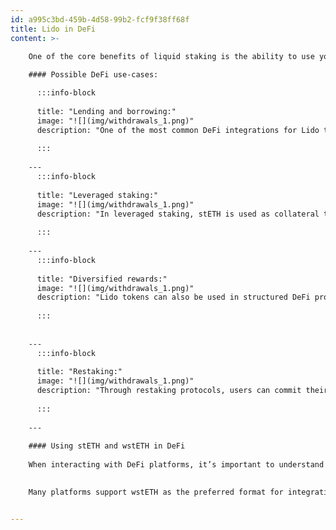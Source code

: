```yaml
---
id: a995c3bd-459b-4d58-99b2-fcf9f38ff68f
title: Lido in DeFi
content: >-

    One of the core benefits of liquid staking is the ability to use your staked tokens while still earning staking rewards. Both **stETH** and **wstETH** are integrated into a wide range of DeFi protocols across Ethereum and supported chains.
    
    #### Possible DeFi use-cases:

      :::info-block
    
      title: "Lending and borrowing:"
      image: "![](img/withdrawals_1.png)"
      description: "One of the most common DeFi integrations for Lido tokens is lending and borrowing on platforms like Aave. In this use case, users can deposit their stETH or wstETH as collateral to borrow other tokens such as stablecoins or ETH. Alternatively, users can lend their tokens to earn third-party rewards on top of the staking rewards already accruing from Lido."
    
      :::
  
    ---
      :::info-block
    
      title: "Leveraged staking:"
      image: "![](img/withdrawals_1.png)"
      description: "In leveraged staking, stETH is used as collateral to borrow ETH, which is then staked again, creating a loop that amplifies staking growth. While leveraged staking can enhance rewards, it also introduces increased liquidation risk due to price volatility or shifts in protocol parameters."
    
      :::
  
    ---
      :::info-block
    
      title: "Diversified rewards:"
      image: "![](img/withdrawals_1.png)"
      description: "Lido tokens can also be used in structured DeFi products designed to optimize or diversify staking yield. These products may include auto-compounding vaults, fixed yield, or variable yield instruments. These mechanisms are ideal for users seeking more control over the way their rewards are generated or distributed."
    
      :::
  
    
    ---
      :::info-block
    
      title: "Restaking:"
      image: "![](img/withdrawals_1.png)"
      description: "Through restaking protocols, users can commit their stETH/wstETH as collateral and receive LRTs (liquid restaking tokens) with third-party rewards, which may include protocol points, tokens, or additional rewards."
    
      :::
  
    ---
  
    #### Using stETH and wstETH in DeFi
    
    When interacting with DeFi platforms, it’s important to understand the difference between stETH and wstETH. **stETH** is a rebasing token - its balance increases daily to reflect staking rewards. However, not all DeFi protocols can support rebasing behavior. In such cases, **wstETH** is used instead. It wraps stETH into a non-rebasing format, keeping the token balance constant while the value increases over time.
    

    Many platforms support wstETH as the preferred format for integrations. Users can freely convert between the two formats using the Lido UI or directly through supported DeFi apps. Before using any specific DeFi product, it’s recommended to verify which token format is supported. For an up-to-date overview of supported integrations, token formats, and network availability, refer to the DeFi app itself or to the [Lido Ecosystem page.](https://lido.fi/lido-ecosystem)


---
```

